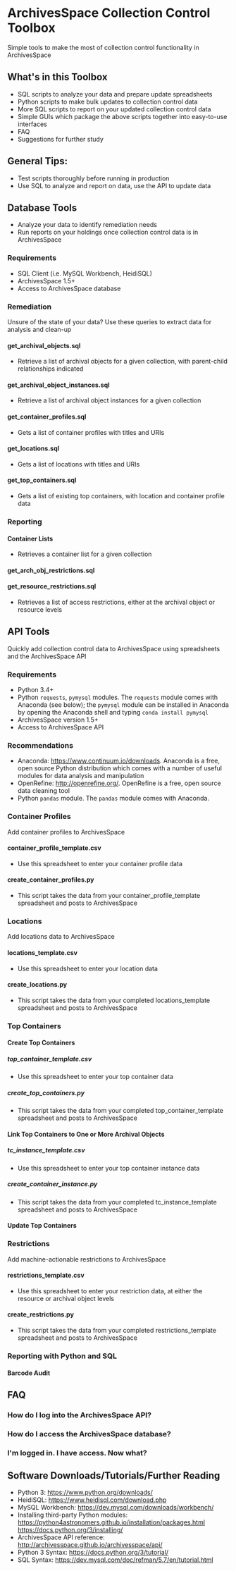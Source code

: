 # ArchivesSpace Collection Control Toolbox
Simple tools to make the most of collection control functionality in ArchivesSpace

## What's in this Toolbox

* SQL scripts to analyze your data and prepare update spreadsheets
* Python scripts to make bulk updates to collection control data
* More SQL scripts to report on your updated collection control data
* Simple GUIs which package the above scripts together into easy-to-use interfaces
* FAQ
* Suggestions for further study

## General Tips:

* Test scripts thoroughly before running in production
* Use SQL to analyze and report on data, use the API to update data

## Database Tools

* Analyze your data to identify remediation needs
* Run reports on your holdings once collection control data is in ArchivesSpace

### Requirements

* SQL Client (i.e. MySQL Workbench, HeidiSQL)
* ArchivesSpace 1.5+
* Access to ArchivesSpace database

### Remediation

Unsure of the state of your data? Use these queries to extract data for analysis and clean-up

#### get_archival_objects.sql

* Retrieve a list of archival objects for a given collection, with parent-child relationships indicated

#### get_archival_object_instances.sql

* Retrieve a list of archival object instances for a given collection

#### get_container_profiles.sql

* Gets a list of container profiles with titles and URIs

#### get_locations.sql

* Gets a list of locations with titles and URIs

#### get_top_containers.sql

* Gets a list of existing top containers, with location and container profile data

### Reporting

#### Container Lists

* Retrieves a container list for a given collection

#### get_arch_obj_restrictions.sql
#### get_resource_restrictions.sql

* Retrieves a list of access restrictions, either at the archival object or resource levels

## API Tools

Quickly add collection control data to ArchivesSpace using spreadsheets and the ArchivesSpace API

### Requirements

* Python 3.4+
* Python `requests`, `pymysql` modules. The `requests` module comes with Anaconda (see below); the `pymysql` module can be installed in Anaconda by opening the Anaconda shell and typing `conda install pymysql`
* ArchivesSpace version 1.5+
* Access to ArchivesSpace API

### Recommendations

* Anaconda: https://www.continuum.io/downloads. Anaconda is a free, open source Python distribution which comes with a number of useful modules for data analysis and manipulation
* OpenRefine: http://openrefine.org/. OpenRefine is a free, open source data cleaning tool 
* Python `pandas` module. The `pandas` module comes with Anaconda.

### Container Profiles
Add container profiles to ArchivesSpace

#### container_profile_template.csv

* Use this spreadsheet to enter your container profile data

#### create_container_profiles.py

* This script takes the data from your container_profile_template spreadsheet and posts to ArchivesSpace

### Locations
Add locations data to ArchivesSpace

#### locations_template.csv

* Use this spreadsheet to enter your location data

#### create_locations.py

* This script takes the data from your completed locations_template spreadsheet and posts to ArchivesSpace

### Top Containers

#### Create Top Containers

##### top_container_template.csv

* Use this spreadsheet to enter your top container data

##### create_top_containers.py

* This script takes the data from your completed top_container_template spreadsheet and posts to ArchivesSpace

#### Link Top Containers to One or More Archival Objects

##### tc_instance_template.csv

* Use this spreadsheet to enter your top container instance data

##### create_container_instance.py

* This script takes the data from your completed tc_instance_template spreadsheet and posts to ArchivesSpace

#### Update Top Containers

### Restrictions
Add machine-actionable restrictions to ArchivesSpace

#### restrictions_template.csv

* Use this spreadsheet to enter your restriction data, at either the resource or archival object levels

#### create_restrictions.py

* This script takes the data from your completed restrictions_template spreadsheet and posts to ArchivesSpace

### Reporting with Python and SQL

#### Barcode Audit

## FAQ

### How do I log into the ArchivesSpace API?

### How do I access the ArchivesSpace database?

### I'm logged in. I have access. Now what?

## Software Downloads/Tutorials/Further Reading

* Python 3: https://www.python.org/downloads/
* HeidiSQL: https://www.heidisql.com/download.php
* MySQL Workbench: https://dev.mysql.com/downloads/workbench/
* Installing third-party Python modules: https://python4astronomers.github.io/installation/packages.html
                                         https://docs.python.org/3/installing/
* ArchivesSpace API reference: http://archivesspace.github.io/archivesspace/api/ 
* Python 3 Syntax: https://docs.python.org/3/tutorial/
* SQL Syntax: https://dev.mysql.com/doc/refman/5.7/en/tutorial.html


